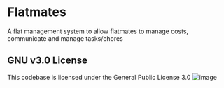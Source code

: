 # Flatmates
A flat management system to allow flatmates to manage costs, communicate and manage tasks/chores

## GNU v3.0 License
This codebase is licensed under the General Public License 3.0
![image](https://user-images.githubusercontent.com/51986824/112704167-77579d00-8efe-11eb-8874-8736ac7146f9.png)
